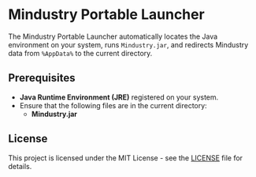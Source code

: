 ﻿# Mindustry Portable Launcher

The Mindustry Portable Launcher automatically locates the Java environment on your system, runs `Mindustry.jar`, and redirects Mindustry data from `%AppData%` to the current directory.

## Prerequisites

- **Java Runtime Environment (JRE)** registered on your system.
- Ensure that the following files are in the current directory:
    - **Mindustry.jar**

## License

This project is licensed under the MIT License - see the [LICENSE](LICENSE.md) file for details.

